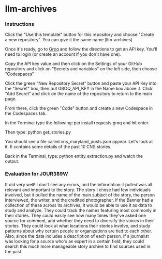 # llm-archives

### Instructions

Click the "Use this template" button for this repository and choose "Create a new repository". You can give it the same name (llm-archives).

Once it's ready, go to [Groq](https://console.groq.com/keys) and follow the directions to get an API key. You'll need to login (or create an account if you don't have one).

Copy the API key value and then click on the Settings of your GitHub repository and click on "Secrets and variables" on the left side, then choose "Codespaces"

Click the green "New Repository Secret" button and paste your API Key into the "Secret" box, then put GROQ_API_KEY in the Name box above it. Click "Add Secret" and click on the name of the repository to return to the main page.

From there, click the green "Code" button and create a new Codespace in the Codespaces tab.

In the Terminal type the following: pip install requests groq and hit enter.

Then type: python get_stories.py

You should see a file called cns_maryland_posts.json appear. Let's look at it. It contains some details of the past 10 CNS stories.

Back in the Terminal, type: python entity_extraction.py and watch the output.

### Evaluation for JOUR389W

It did very well! I don't see any errors, and the information it pulled was all relevant and important to the story. The story I chose had few individuals involved, but it pulled the name of the main subject of the story, the person interviewed, the writer, and the credited photographer. If the Banner had a collection of these across its archives, it would be able to use it as data to study and analyze. They could track the names featuring most commonly in their stories. They could easily see how many times they've asked one source for comment, and whether they need to diversify the voices in their stories. They could look at what locations their stories involve, and study patterns about why certain people or organizations are tied to each other. Also, since the data includes a description of each person, if a journalist was looking for a source who's an expert in a certain field, they could search this much more manageable story archive to find sources used in the past.